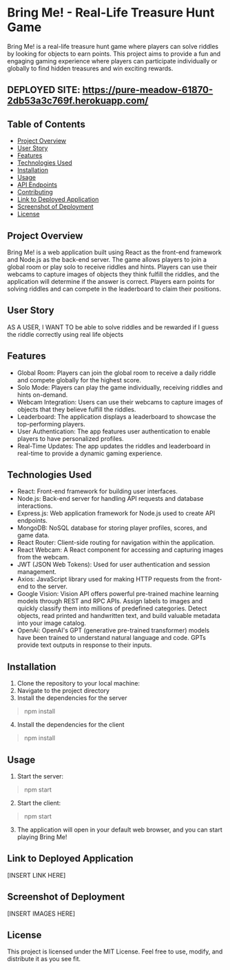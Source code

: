 # Bring Me! - Real-Life Treasure Hunt Game

Bring Me! is a real-life treasure hunt game where players can solve riddles by looking for objects to earn points. This project aims to provide a fun and engaging gaming experience where players can participate individually or globally to find hidden treasures and win exciting rewards.

## DEPLOYED SITE: https://pure-meadow-61870-2db53a3c769f.herokuapp.com/

## Table of Contents

- [Project Overview](#project-overview)
- [User Story](#user-story)
- [Features](#features)
- [Technologies Used](#technologies-used)
- [Installation](#installation)
- [Usage](#usage)
- [API Endpoints](#api-endpoints)
- [Contributing](#contributing)
- [Link to Deployed Application](#link-to-deployed-application)
- [Screenshot of Deployment](#screenshot-of-deployment)
- [License](#license)

## Project Overview

Bring Me! is a web application built using React as the front-end framework and Node.js as the back-end server. The game allows players to join a global room or play solo to receive riddles and hints. Players can use their webcams to capture images of objects they think fulfill the riddles, and the application will determine if the answer is correct. Players earn points for solving riddles and can compete in the leaderboard to claim their positions.

## User Story
AS A USER, 
I WANT TO be able to solve riddles and be rewarded if I guess the riddle correctly using real life objects

## Features

- Global Room: Players can join the global room to receive a daily riddle and compete globally for the highest score.
- Solo Mode: Players can play the game individually, receiving riddles and hints on-demand.
- Webcam Integration: Users can use their webcams to capture images of objects that they believe fulfill the riddles.
- Leaderboard: The application displays a leaderboard to showcase the top-performing players.
- User Authentication: The app features user authentication to enable players to have personalized profiles.
- Real-Time Updates: The app updates the riddles and leaderboard in real-time to provide a dynamic gaming experience.

## Technologies Used

- React: Front-end framework for building user interfaces.
- Node.js: Back-end server for handling API requests and database interactions.
- Express.js: Web application framework for Node.js used to create API endpoints.
- MongoDB: NoSQL database for storing player profiles, scores, and game data.
- React Router: Client-side routing for navigation within the application.
- React Webcam: A React component for accessing and capturing images from the webcam.
- JWT (JSON Web Tokens): Used for user authentication and session management.
- Axios: JavaScript library used for making HTTP requests from the front-end to the server.
- Google Vision: Vision API offers powerful pre-trained machine learning models through REST and RPC APIs. Assign labels to images and quickly classify them into millions of predefined categories. Detect objects, read printed and handwritten text, and build valuable metadata into your image catalog.
- OpenAi: OpenAI's GPT (generative pre-trained transformer) models have been trained to understand natural language and code. GPTs provide text outputs in response to their inputs.

## Installation

1. Clone the repository to your local machine: 
2. Navigate to the project directory
3. Install the dependencies for the server
  > npm install
4. Install the dependencies for the client
  > npm install

## Usage

1. Start the server:
  > npm start
2. Start the client:
  > npm start
3. The application will open in your default web browser, and you can start playing Bring Me!

## Link to Deployed Application
[INSERT LINK HERE]

## Screenshot of Deployment
[INSERT IMAGES HERE]

## License

This project is licensed under the MIT License. Feel free to use, modify, and distribute it as you see fit.
